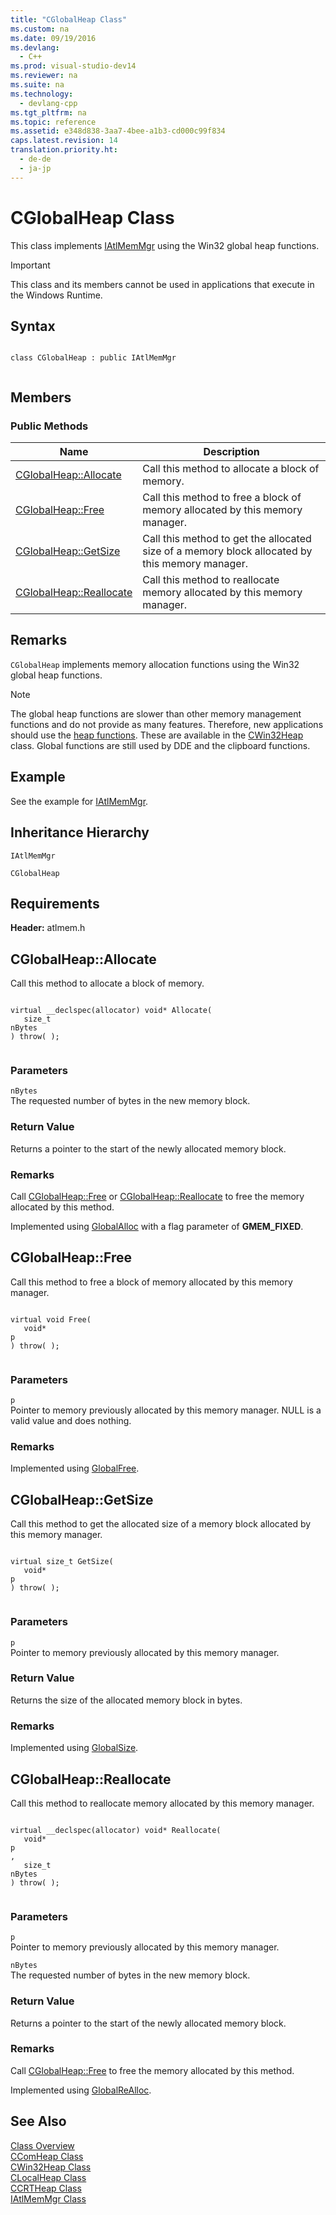 ```yaml
---
title: "CGlobalHeap Class"
ms.custom: na
ms.date: 09/19/2016
ms.devlang: 
  - C++
ms.prod: visual-studio-dev14
ms.reviewer: na
ms.suite: na
ms.technology: 
  - devlang-cpp
ms.tgt_pltfrm: na
ms.topic: reference
ms.assetid: e348d838-3aa7-4bee-a1b3-cd000c99f834
caps.latest.revision: 14
translation.priority.ht: 
  - de-de
  - ja-jp
---
```

# CGlobalHeap Class
This class implements             [IAtlMemMgr](../vs140/IAtlMemMgr-Class.md) using the Win32 global heap functions.  
  
> [!IMPORTANT]
>  This class and its members cannot be used in applications that execute in the Windows Runtime.  
  
## Syntax  
  
```  
  
class CGlobalHeap : public IAtlMemMgr  
  
```  
  
## Members  
  
### Public Methods  
  
|Name|Description|  
|----------|-----------------|  
|[CGlobalHeap::Allocate](../vs140/CGlobalHeap--Allocate.md)|Call this method to allocate a block of memory.|  
|[CGlobalHeap::Free](../vs140/CGlobalHeap--Free.md)|Call this method to free a block of memory allocated by this memory manager.|  
|[CGlobalHeap::GetSize](../vs140/CGlobalHeap--GetSize.md)|Call this method to get the allocated size of a memory block allocated by this memory manager.|  
|[CGlobalHeap::Reallocate](../vs140/CGlobalHeap--Reallocate.md)|Call this method to reallocate memory allocated by this memory manager.|  
  
## Remarks  
 `CGlobalHeap` implements memory allocation functions using the Win32 global heap functions.  
  
> [!NOTE]
>  The global heap functions are slower than other memory management functions and do not provide as many features. Therefore, new applications should use the                     [heap functions](http://msdn.microsoft.com/library/windows/desktop/aa366711). These are available in the                     [CWin32Heap](../vs140/CWin32Heap-Class.md) class. Global functions are still used by DDE and the clipboard functions.  
  
## Example  
 See the example for                     [IAtlMemMgr](../vs140/IAtlMemMgr-Class.md).  
  
## Inheritance Hierarchy  
 `IAtlMemMgr`  
  
 `CGlobalHeap`  
  
## Requirements  
 **Header:** atlmem.h  
  
##  <a name="cglobalheap__allocate"></a>  CGlobalHeap::Allocate  
 Call this method to allocate a block of memory.  
  
```  
  
virtual __declspec(allocator) void* Allocate(  
   size_t   
nBytes  
) throw( );  
  
```  
  
### Parameters  
 `nBytes`  
 The requested number of bytes in the new memory block.  
  
### Return Value  
 Returns a pointer to the start of the newly allocated memory block.  
  
### Remarks  
 Call                         [CGlobalHeap::Free](../vs140/CGlobalHeap--Free.md) or                         [CGlobalHeap::Reallocate](../vs140/CGlobalHeap--Reallocate.md) to free the memory allocated by this method.  
  
 Implemented using                         [GlobalAlloc](http://msdn.microsoft.com/library/windows/desktop/aa366574) with a flag parameter of                         **GMEM_FIXED**.  
  
##  <a name="cglobalheap__free"></a>  CGlobalHeap::Free  
 Call this method to free a block of memory allocated by this memory manager.  
  
```  
  
virtual void Free(  
   void*   
p  
) throw( );  
  
```  
  
### Parameters  
 `p`  
 Pointer to memory previously allocated by this memory manager. NULL is a valid value and does nothing.  
  
### Remarks  
 Implemented using                         [GlobalFree](http://msdn.microsoft.com/library/windows/desktop/aa366579).  
  
##  <a name="cglobalheap__getsize"></a>  CGlobalHeap::GetSize  
 Call this method to get the allocated size of a memory block allocated by this memory manager.  
  
```  
  
virtual size_t GetSize(  
   void*   
p  
) throw( );  
  
```  
  
### Parameters  
 `p`  
 Pointer to memory previously allocated by this memory manager.  
  
### Return Value  
 Returns the size of the allocated memory block in bytes.  
  
### Remarks  
 Implemented using                         [GlobalSize](http://msdn.microsoft.com/library/windows/desktop/aa366593).  
  
##  <a name="cglobalheap__reallocate"></a>  CGlobalHeap::Reallocate  
 Call this method to reallocate memory allocated by this memory manager.  
  
```  
  
virtual __declspec(allocator) void* Reallocate(  
   void*   
p  
,  
   size_t   
nBytes  
) throw( );  
  
```  
  
### Parameters  
 `p`  
 Pointer to memory previously allocated by this memory manager.  
  
 `nBytes`  
 The requested number of bytes in the new memory block.  
  
### Return Value  
 Returns a pointer to the start of the newly allocated memory block.  
  
### Remarks  
 Call                         [CGlobalHeap::Free](../vs140/CGlobalHeap--Free.md) to free the memory allocated by this method.  
  
 Implemented using                         [GlobalReAlloc](http://msdn.microsoft.com/library/windows/desktop/aa366590).  
  
## See Also  
 [Class Overview](../vs140/ATL-Class-Overview.md)   
 [CComHeap Class](../vs140/CComHeap-Class.md)   
 [CWin32Heap Class](../vs140/CWin32Heap-Class.md)   
 [CLocalHeap Class](../vs140/CLocalHeap-Class.md)   
 [CCRTHeap Class](../vs140/CCRTHeap-Class.md)   
 [IAtlMemMgr Class](../vs140/IAtlMemMgr-Class.md)